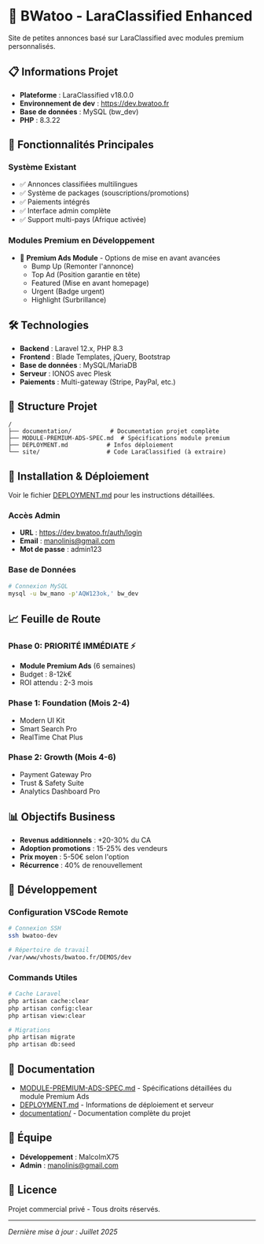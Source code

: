 # 🚀 BWatoo - LaraClassified Enhanced

Site de petites annonces basé sur LaraClassified avec modules premium personnalisés.

## 📋 Informations Projet

- **Plateforme** : LaraClassified v18.0.0
- **Environnement de dev** : https://dev.bwatoo.fr
- **Base de données** : MySQL (bw_dev)
- **PHP** : 8.3.22

## 🎯 Fonctionnalités Principales

### Système Existant
- ✅ Annonces classifiées multilingues
- ✅ Système de packages (souscriptions/promotions)
- ✅ Paiements intégrés
- ✅ Interface admin complète
- ✅ Support multi-pays (Afrique activée)

### Modules Premium en Développement
- 🔄 **Premium Ads Module** - Options de mise en avant avancées
  - Bump Up (Remonter l'annonce)
  - Top Ad (Position garantie en tête)
  - Featured (Mise en avant homepage)
  - Urgent (Badge urgent)
  - Highlight (Surbrillance)

## 🛠️ Technologies

- **Backend** : Laravel 12.x, PHP 8.3
- **Frontend** : Blade Templates, jQuery, Bootstrap
- **Base de données** : MySQL/MariaDB
- **Serveur** : IONOS avec Plesk
- **Paiements** : Multi-gateway (Stripe, PayPal, etc.)

## 📁 Structure Projet

```
/
├── documentation/           # Documentation projet complète
├── MODULE-PREMIUM-ADS-SPEC.md  # Spécifications module premium
├── DEPLOYMENT.md           # Infos déploiement
└── site/                   # Code LaraClassified (à extraire)
```

## 🚀 Installation & Déploiement

Voir le fichier [DEPLOYMENT.md](DEPLOYMENT.md) pour les instructions détaillées.

### Accès Admin
- **URL** : https://dev.bwatoo.fr/auth/login
- **Email** : manolinis@gmail.com
- **Mot de passe** : admin123

### Base de Données
```bash
# Connexion MySQL
mysql -u bw_mano -p'AQW123ok,' bw_dev
```

## 📈 Feuille de Route

### Phase 0: PRIORITÉ IMMÉDIATE ⚡
- **Module Premium Ads** (6 semaines)
- Budget : 8-12k€
- ROI attendu : 2-3 mois

### Phase 1: Foundation (Mois 2-4)
- Modern UI Kit
- Smart Search Pro
- RealTime Chat Plus

### Phase 2: Growth (Mois 4-6)
- Payment Gateway Pro
- Trust & Safety Suite
- Analytics Dashboard Pro

## 📊 Objectifs Business

- **Revenus additionnels** : +20-30% du CA
- **Adoption promotions** : 15-25% des vendeurs
- **Prix moyen** : 5-50€ selon l'option
- **Récurrence** : 40% de renouvellement

## 🔧 Développement

### Configuration VSCode Remote
```bash
# Connexion SSH
ssh bwatoo-dev

# Répertoire de travail
/var/www/vhosts/bwatoo.fr/DEMOS/dev
```

### Commands Utiles
```bash
# Cache Laravel
php artisan cache:clear
php artisan config:clear
php artisan view:clear

# Migrations
php artisan migrate
php artisan db:seed
```

## 📝 Documentation

- [MODULE-PREMIUM-ADS-SPEC.md](MODULE-PREMIUM-ADS-SPEC.md) - Spécifications détaillées du module Premium Ads
- [DEPLOYMENT.md](DEPLOYMENT.md) - Informations de déploiement et serveur
- [documentation/](documentation/) - Documentation complète du projet

## 🤝 Équipe

- **Développement** : MalcolmX75
- **Admin** : manolinis@gmail.com

## 📄 Licence

Projet commercial privé - Tous droits réservés.

---

*Dernière mise à jour : Juillet 2025*